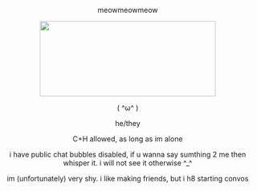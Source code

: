 <p align="center">
meowmeowmeow
  
<p align="center">
<img src="https://cdn.discordapp.com/attachments/1034423324400422952/1357889755722940646/image.png?ex=67f1d8e2&is=67f08762&hm=a8a38a46b4708a6c4d58a63d571338d6437f7f801bfbbcaebe6e407d1b9c4f98&" 
     width="350" 
     height="150" />

<p align="center">( ^ω^ )

<p align="center">he/they
<p align="center">C+H allowed, as long as im alone
<p align="center">i have public chat bubbles disabled, if u wanna say sumthing 2 me then whisper it. i will not see it otherwise ^_^
<p align="center">im (unfortunately) very shy. i like making friends, but i h8 starting convos
